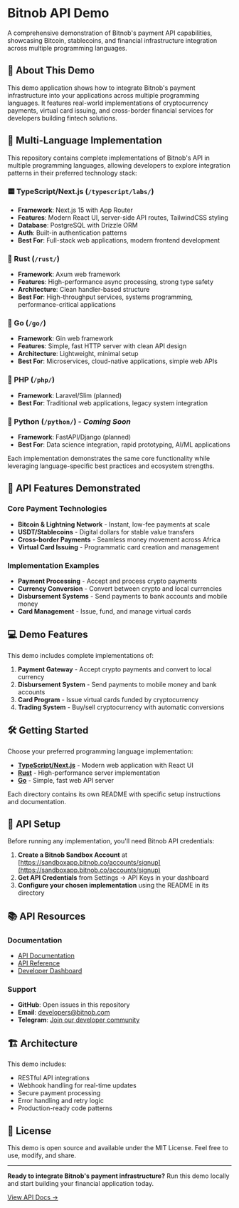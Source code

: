 # Bitnob API Demo

A comprehensive demonstration of Bitnob's payment API capabilities, showcasing Bitcoin, stablecoins, and financial infrastructure integration across multiple programming languages.

## 🚀 About This Demo

This demo application shows how to integrate Bitnob's payment infrastructure into your applications across multiple programming languages. It features real-world implementations of cryptocurrency payments, virtual card issuing, and cross-border financial services for developers building fintech solutions.

## 🌟 Multi-Language Implementation

This repository contains complete implementations of Bitnob's API in multiple programming languages, allowing developers to explore integration patterns in their preferred technology stack:

### 🟨 TypeScript/Next.js (`/typescript/labs/`)
- **Framework**: Next.js 15 with App Router
- **Features**: Modern React UI, server-side API routes, TailwindCSS styling
- **Database**: PostgreSQL with Drizzle ORM
- **Auth**: Built-in authentication patterns
- **Best For**: Full-stack web applications, modern frontend development

### 🦀 Rust (`/rust/`)
- **Framework**: Axum web framework
- **Features**: High-performance async processing, strong type safety
- **Architecture**: Clean handler-based structure
- **Best For**: High-throughput services, systems programming, performance-critical applications

### 🐹 Go (`/go/`)
- **Framework**: Gin web framework
- **Features**: Simple, fast HTTP server with clean API design
- **Architecture**: Lightweight, minimal setup
- **Best For**: Microservices, cloud-native applications, simple web APIs

### 🐘 PHP (`/php/`)
- **Framework**: Laravel/Slim (planned)
- **Best For**: Traditional web applications, legacy system integration

### 🐍 Python (`/python/`) - *Coming Soon*
- **Framework**: FastAPI/Django (planned)
- **Best For**: Data science integration, rapid prototyping, AI/ML applications

Each implementation demonstrates the same core functionality while leveraging language-specific best practices and ecosystem strengths.

## 🎯 API Features Demonstrated

### Core Payment Technologies
- **Bitcoin & Lightning Network** - Instant, low-fee payments at scale
- **USDT/Stablecoins** - Digital dollars for stable value transfers
- **Cross-border Payments** - Seamless money movement across Africa
- **Virtual Card Issuing** - Programmatic card creation and management

### Implementation Examples
- **Payment Processing** - Accept and process crypto payments
- **Currency Conversion** - Convert between crypto and local currencies
- **Disbursement Systems** - Send payments to bank accounts and mobile money
- **Card Management** - Issue, fund, and manage virtual cards

## 💻 Demo Features

This demo includes complete implementations of:

1. **Payment Gateway** - Accept crypto payments and convert to local currency
2. **Disbursement System** - Send payments to mobile money and bank accounts
3. **Card Program** - Issue virtual cards funded by cryptocurrency
4. **Trading System** - Buy/sell cryptocurrency with automatic conversions

## 🛠️ Getting Started

Choose your preferred programming language implementation:

- **[TypeScript/Next.js](typescript/labs/README.md)** - Modern web application with React UI
- **[Rust](rust/README.md)** - High-performance server implementation
- **[Go](go/README.md)** - Simple, fast web API server

Each directory contains its own README with specific setup instructions and documentation.

## 🔑 API Setup

Before running any implementation, you'll need Bitnob API credentials:

1. **Create a Bitnob Sandbox Account** at [https://sandboxapp.bitnob.co/accounts/signup](https://sandboxapp.bitnob.co/accounts/signup)
2. **Get API Credentials** from Settings → API Keys in your dashboard
3. **Configure your chosen implementation** using the README in its directory

## 📚 API Resources

### Documentation
- [API Documentation](https://www.bitnob.dev/docs/genesis/overview)
- [API Reference](https://www.bitnob.dev/api-reference/authentication)
- [Developer Dashboard](https://sandboxapp.bitnob.co)

### Support
- **GitHub**: Open issues in this repository
- **Email**: developers@bitnob.com
- **Telegram**: [Join our developer community](https://t.me/+QZEsH1DBhC04YjE0)

## 🏗️ Architecture

This demo includes:
- RESTful API integrations
- Webhook handling for real-time updates
- Secure payment processing
- Error handling and retry logic
- Production-ready code patterns

## 📄 License

This demo is open source and available under the MIT License. Feel free to use, modify, and share.

---

**Ready to integrate Bitnob's payment infrastructure?** Run this demo locally and start building your financial application today.

[View API Docs →](https://www.bitnob.dev/docs/genesis/overview)